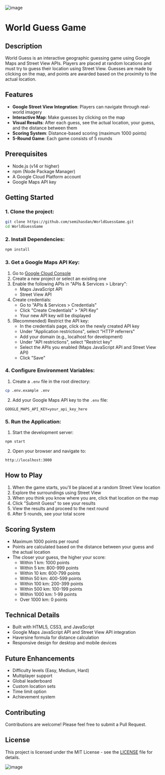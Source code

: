 ![image](https://github.com/user-attachments/assets/6682ba32-feac-448b-a2fc-334238ad5111)
# World Guess Game

## Description

World Guess is an interactive geographic guessing game using Google Maps and Street View APIs. Players are placed at random locations and must try to guess their location using Street View. Guesses are made by clicking on the map, and points are awarded based on the proximity to the actual location.

## Features

- **Google Street View Integration**: Players can navigate through real-world imagery
- **Interactive Map**: Make guesses by clicking on the map
- **Visual Results**: After each guess, see the actual location, your guess, and the distance between them
- **Scoring System**: Distance-based scoring (maximum 1000 points)
- **5-Round Game**: Each game consists of 5 rounds

## Prerequisites

- Node.js (v14 or higher)
- npm (Node Package Manager)
- A Google Cloud Platform account
- Google Maps API key

## Getting Started

### 1. Clone the project:
```bash
git clone https://github.com/semihasdan/WorldGuessGame.git
cd WorldGuessGame
```

### 2. Install Dependencies:
```bash
npm install
```

### 3. Get a Google Maps API Key:

1. Go to [Google Cloud Console](https://console.cloud.google.com)
2. Create a new project or select an existing one
3. Enable the following APIs in "APIs & Services > Library":
   - Maps JavaScript API
   - Street View API
4. Create credentials:
   - Go to "APIs & Services > Credentials"
   - Click "Create Credentials" > "API Key"
   - Your new API key will be displayed
5. (Recommended) Restrict the API key:
   - In the credentials page, click on the newly created API key
   - Under "Application restrictions", select "HTTP referrers"
   - Add your domain (e.g., localhost for development)
   - Under "API restrictions", select "Restrict key"
   - Select the APIs you enabled (Maps JavaScript API and Street View API)
   - Click "Save"

### 4. Configure Environment Variables:

1. Create a `.env` file in the root directory:
```bash
cp .env.example .env
```

2. Add your Google Maps API key to the `.env` file:
```
GOOGLE_MAPS_API_KEY=your_api_key_here
```

### 5. Run the Application:

1. Start the development server:
```bash
npm start
```

2. Open your browser and navigate to:
```
http://localhost:3000
```

## How to Play

1. When the game starts, you'll be placed at a random Street View location
2. Explore the surroundings using Street View
3. When you think you know where you are, click that location on the map
4. Click "Submit Guess" to see your results
5. View the results and proceed to the next round
6. After 5 rounds, see your total score

## Scoring System

- Maximum 1000 points per round
- Points are calculated based on the distance between your guess and the actual location
- The closer your guess, the higher your score:
  - Within 1 km: 1000 points
  - Within 5 km: 800-999 points
  - Within 10 km: 600-799 points
  - Within 50 km: 400-599 points
  - Within 100 km: 200-399 points
  - Within 500 km: 100-199 points
  - Within 1000 km: 1-99 points
  - Over 1000 km: 0 points

## Technical Details

- Built with HTML5, CSS3, and JavaScript
- Google Maps JavaScript API and Street View API integration
- Haversine formula for distance calculation
- Responsive design for desktop and mobile devices

## Future Enhancements

- Difficulty levels (Easy, Medium, Hard)
- Multiplayer support
- Global leaderboard
- Custom location sets
- Time limit option
- Achievement system

## Contributing

Contributions are welcome! Please feel free to submit a Pull Request.

## License

This project is licensed under the MIT License - see the [LICENSE](LICENSE) file for details.

![image](https://github.com/user-attachments/assets/792ddd44-9ade-4712-894e-392701b9b2b3)
